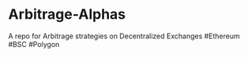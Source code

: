 # Arbitrage-Alphas
A repo for Arbitrage strategies on Decentralized Exchanges #Ethereum #BSC #Polygon
